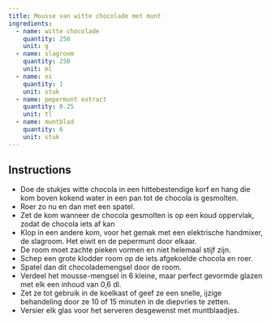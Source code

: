 ```yaml
---
title: Mousse van witte chocolade met munt
ingredients:
  - name: witte chocolade
    quantity: 250
    unit: g
  - name: slagroom
    quantity: 250
    unit: ml
  - name: ei
    quantity: 1
    unit: stuk
  - name: pepermunt extract
    quantity: 0.25
    unit: tl
  - name: muntblad
    quantity: 6
    unit: stuk
---
```


<Recipe />

## Instructions

- Doe de stukjes witte chocola in een hittebestendige korf en hang die kom boven kokend water in een pan tot de chocola is gesmolten.
- Roer zo nu en dan met een spatel.
- Zet de kom wanneer de chocola gesmolten is op een koud oppervlak, zodat de chocola iets af kan
- Klop in een andere kom, voor het gemak met een elektrische handmixer, de slagroom. Het eiwit en de pepermunt door elkaar.
- De room moet zachte pieken vormen en niet helemaal stijf zijn.
- Schep een grote klodder room op de iets afgekoelde chocola en roer.
- Spatel dan dit chocolademengsel door de room.
- Verdeel het mousse-mengsel in 6 kleine, maar perfect gevormde glazen met elk een inhoud van 0,6 dl.
- Zet ze tot gebruik in de koelkast of geef ze een snelle, ijzige behandeling door ze 10 of 15 minuten in de diepvries te zetten.
- Versier elk glas voor het serveren desgewenst met muntblaadjes.
